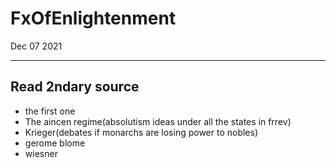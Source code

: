 # FxOfEnlightenment
Dec 07 2021
***

## Read 2ndary source 
 - the first one
 - The aincen regime(absolutism ideas under all the states in frrev)
 - Krieger(debates if monarchs are losing power to nobles)
 - gerome blome
 - wiesner

